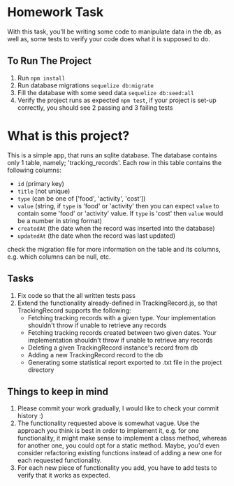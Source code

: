 
# Homework Task

With this task, you'll be writing some code to manipulate data in the db, as well as, some tests to verify your code does what it is supposed to do.

## To Run The Project

1. Run `npm install`
2. Run database migrations `sequelize db:migrate`
3. Fill the database with some seed data `sequelize db:seed:all`
4. Verify the project runs as expected `npm test`, if your project is set-up correctly, you should see 2 passing and 3 failing tests

# What is this project?

This is a simple app, that runs an sqlite database. The database contains only 1 table, namely; 'tracking_records'. Each row in this table contains the following columns:
- `id` (primary key)
- `title` (not unique)
- `type` (can be one of ['food', 'activity', 'cost'])
- `value` (string, if `type` is 'food' or 'activity' then you can expect `value` to contain some 'food' or 'activity' value. If `type` is 'cost' then `value` would be a number in string format)
- `createdAt` (the date when the record was inserted into the database)
- `updatedAt` (the date when the record was last updated)

check the migration file for more information on the table and its columns, e.g. which columns can be null, etc.

## Tasks
1. Fix code so that the all written tests pass
2. Extend the functionality already-defined in TrackingRecord.js, so that TrackingRecord supports the following:
    - Fetching tracking records with a given type. Your implementation shouldn't throw if unable to retrieve any records
    - Fetching tracking records created between two given dates. Your implementation shouldn't throw if unable to retrieve any records 
    - Deleting a given TrackingRecord instance's record from db
    - Adding a new TrackingRecord record to the db
    - Generating some statistical report exported to .txt file in the project directory


## Things to keep in mind
1. Please commit your work gradually, I would like to check your commit history :)
2. The functionality requested above is somewhat vague. Use the approach you think is best in order to implement it, e.g. for one functionality, it might make sense to implement a class method, whereas for another one, you could opt for a static method. Maybe, you'd even consider refactoring existing functions instead of adding a new one for each requested functionality.
3. For each new piece of functionality you add, you have to add tests to verify that it works as expected.   